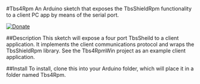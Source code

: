 #Tbs4Rpm
An Arduino sketch that exposes the TbsShieldRpm functionality to a client PC app by means of the serial port.

[![Donate](http://img.shields.io/paypal/donate.png?color=yellow)](https://www.paypal.com/cgi-bin/webscr?cmd=_s-xclick&hosted_button_id=6AA97KE54UJR4)

##Description
This sketch will expose a four port TbsSheild to a client application.  It implements the client communications protocol and wraps the TbsShieldRpm library.
See the Tbs4RpmWin project as an example client application.

##Install
To install, clone this into your Arduino folder, which will place it in a folder named Tbs4Rpm.
